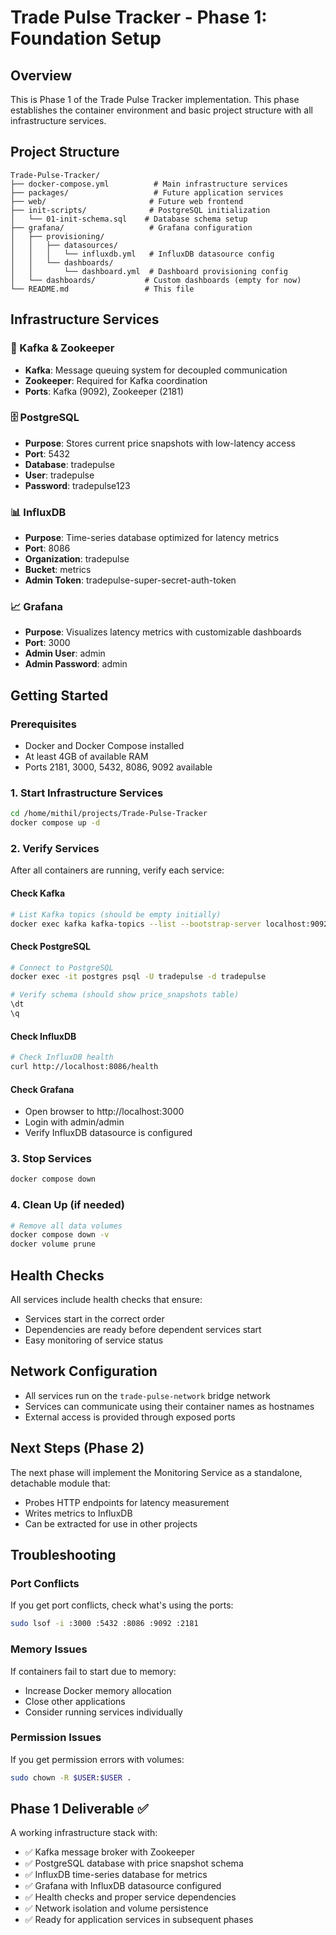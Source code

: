 # Trade Pulse Tracker - Phase 1: Foundation Setup

## Overview

This is Phase 1 of the Trade Pulse Tracker implementation. This phase establishes the container environment and basic project structure with all infrastructure services.

## Project Structure

```
Trade-Pulse-Tracker/
├── docker-compose.yml          # Main infrastructure services
├── packages/                   # Future application services
├── web/                       # Future web frontend
├── init-scripts/              # PostgreSQL initialization
│   └── 01-init-schema.sql    # Database schema setup
├── grafana/                   # Grafana configuration
│   ├── provisioning/
│   │   ├── datasources/
│   │   │   └── influxdb.yml   # InfluxDB datasource config
│   │   └── dashboards/
│   │       └── dashboard.yml  # Dashboard provisioning config
│   └── dashboards/           # Custom dashboards (empty for now)
└── README.md                 # This file
```

## Infrastructure Services

### 🚀 Kafka & Zookeeper

- **Kafka**: Message queuing system for decoupled communication
- **Zookeeper**: Required for Kafka coordination
- **Ports**: Kafka (9092), Zookeeper (2181)

### 🗄️ PostgreSQL

- **Purpose**: Stores current price snapshots with low-latency access
- **Port**: 5432
- **Database**: tradepulse
- **User**: tradepulse
- **Password**: tradepulse123

### 📊 InfluxDB

- **Purpose**: Time-series database optimized for latency metrics
- **Port**: 8086
- **Organization**: tradepulse
- **Bucket**: metrics
- **Admin Token**: tradepulse-super-secret-auth-token

### 📈 Grafana

- **Purpose**: Visualizes latency metrics with customizable dashboards
- **Port**: 3000
- **Admin User**: admin
- **Admin Password**: admin

## Getting Started

### Prerequisites

- Docker and Docker Compose installed
- At least 4GB of available RAM
- Ports 2181, 3000, 5432, 8086, 9092 available

### 1. Start Infrastructure Services

```bash
cd /home/mithil/projects/Trade-Pulse-Tracker
docker compose up -d
```

### 2. Verify Services

After all containers are running, verify each service:

#### Check Kafka

```bash
# List Kafka topics (should be empty initially)
docker exec kafka kafka-topics --list --bootstrap-server localhost:9092
```

#### Check PostgreSQL

```bash
# Connect to PostgreSQL
docker exec -it postgres psql -U tradepulse -d tradepulse

# Verify schema (should show price_snapshots table)
\dt
\q
```

#### Check InfluxDB

```bash
# Check InfluxDB health
curl http://localhost:8086/health
```

#### Check Grafana

- Open browser to http://localhost:3000
- Login with admin/admin
- Verify InfluxDB datasource is configured

### 3. Stop Services

```bash
docker compose down
```

### 4. Clean Up (if needed)

```bash
# Remove all data volumes
docker compose down -v
docker volume prune
```

## Health Checks

All services include health checks that ensure:

- Services start in the correct order
- Dependencies are ready before dependent services start
- Easy monitoring of service status

## Network Configuration

- All services run on the `trade-pulse-network` bridge network
- Services can communicate using their container names as hostnames
- External access is provided through exposed ports

## Next Steps (Phase 2)

The next phase will implement the Monitoring Service as a standalone, detachable module that:

- Probes HTTP endpoints for latency measurement
- Writes metrics to InfluxDB
- Can be extracted for use in other projects

## Troubleshooting

### Port Conflicts

If you get port conflicts, check what's using the ports:

```bash
sudo lsof -i :3000 :5432 :8086 :9092 :2181
```

### Memory Issues

If containers fail to start due to memory:

- Increase Docker memory allocation
- Close other applications
- Consider running services individually

### Permission Issues

If you get permission errors with volumes:

```bash
sudo chown -R $USER:$USER .
```

## Phase 1 Deliverable ✅

A working infrastructure stack with:

- ✅ Kafka message broker with Zookeeper
- ✅ PostgreSQL database with price snapshot schema
- ✅ InfluxDB time-series database for metrics
- ✅ Grafana with InfluxDB datasource configured
- ✅ Health checks and proper service dependencies
- ✅ Network isolation and volume persistence
- ✅ Ready for application services in subsequent phases
